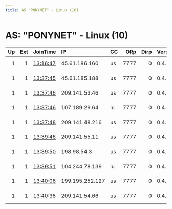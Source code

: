 ```yaml
---
title: AS "PONYNET" - Linux (10)
---
```


# AS: "PONYNET" - Linux (10)

|   Up |   Ext | JoinTime                                                                                              | IP              | CC   |   ORp |   Dirp | Version   | Contact                   | Nickname   |   eFamMembers |
|-----:|------:|:------------------------------------------------------------------------------------------------------|:----------------|:-----|------:|-------:|:----------|:--------------------------|:-----------|--------------:|
|    1 |     1 | [13:16:47](https://nusenu.github.io/OrNetStats/w/relay/3E0A6B630A08E4FB842665D33E91A85CA18160FB.html) | 45.61.186.160   | us   |  7777 |      0 | 0.4.7.12  | Brontoturbo@proton.me 1Hf | Unnamed    |            21 |
|    1 |     1 | [13:37:45](https://nusenu.github.io/OrNetStats/w/relay/7DBD8116A4CBF7FBC93D7EFEA39D504CAB03E211.html) | 45.61.185.188   | us   |  7777 |      0 | 0.4.7.12  | Brontoturbo@proton.me 1Hf | Unnamed    |            21 |
|    1 |     1 | [13:37:46](https://nusenu.github.io/OrNetStats/w/relay/3472DB826B1A44B568AD70B59050834D5D536794.html) | 209.141.53.46   | us   |  7777 |      0 | 0.4.7.12  | Brontoturbo@proton.me 1Hf | Unnamed    |            21 |
|    1 |     1 | [13:37:46](https://nusenu.github.io/OrNetStats/w/relay/BF05EC230072A69411AE7F50C18F46ED622F3789.html) | 107.189.29.64   | lu   |  7777 |      0 | 0.4.7.12  | Brontoturbo@proton.me 1Hf | Unnamed    |            21 |
|    1 |     1 | [13:37:48](https://nusenu.github.io/OrNetStats/w/relay/A32BB2571C2D370B3E8ABEDF01176A693FA281CE.html) | 209.141.48.216  | us   |  7777 |      0 | 0.4.7.12  | Brontoturbo@proton.me 1Hf | Unnamed    |            21 |
|    1 |     1 | [13:39:46](https://nusenu.github.io/OrNetStats/w/relay/1233A5164676CE9EC797688A58E9D2EFAB6E8CA2.html) | 209.141.55.11   | us   |  7777 |      0 | 0.4.7.12  | Brontoturbo@proton.me 1Hf | Unnamed    |            21 |
|    1 |     1 | [13:39:50](https://nusenu.github.io/OrNetStats/w/relay/49968E62389BB405657890D3297F9534509400E9.html) | 198.98.54.3     | us   |  7777 |      0 | 0.4.7.12  | Brontoturbo@proton.me 1Hf | Unnamed    |            21 |
|    1 |     1 | [13:39:51](https://nusenu.github.io/OrNetStats/w/relay/77C81F682AE9EB710CB08F45F15F0CE6CE61438E.html) | 104.244.78.139  | lu   |  7777 |      0 | 0.4.7.12  | Brontoturbo@proton.me 1Hf | Unnamed    |            21 |
|    1 |     1 | [13:40:06](https://nusenu.github.io/OrNetStats/w/relay/E93D0104C0C22075489AF59CD79800FF7D789BFE.html) | 199.195.252.127 | us   |  7777 |      0 | 0.4.7.12  | Brontoturbo@proton.me 1Hf | Unnamed    |            21 |
|    1 |     1 | [13:40:38](https://nusenu.github.io/OrNetStats/w/relay/32B59D6DE74AC3FEA394C1DDAAD522D394F8C808.html) | 209.141.54.66   | us   |  7777 |      0 | 0.4.7.12  | Brontoturbo@proton.me 1Hf | Unnamed    |            21 |
